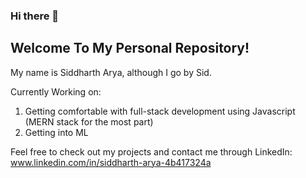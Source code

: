 ### Hi there 👋 

## Welcome To My Personal Repository! 

My name is Siddharth Arya, although I go by Sid.

Currently Working on: 
1. Getting comfortable with full-stack development using Javascript (MERN stack for the most part)
2. Getting into ML 

Feel free to check out my projects and contact me through LinkedIn: www.linkedin.com/in/siddharth-arya-4b417324a
<!--
**sid19arya/sid19arya** is a ✨ _special_ ✨ repository because its `README.md` (this file) appears on your GitHub profile.

Here are some ideas to get you started:

- 🔭 I’m currently working on ...
- 🌱 I’m currently learning ...
- 👯 I’m looking to collaborate on ...
- 🤔 I’m looking for help with ...
- 💬 Ask me about ...
- 📫 How to reach me: ...
- 😄 Pronouns: ...
- ⚡ Fun fact: ...

(I only just started, I literally just know how linear and logistic regression works...)
-->
